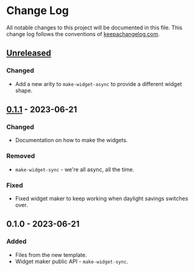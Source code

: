 # Change Log
All notable changes to this project will be documented in this file. This change log follows the conventions of [keepachangelog.com](http://keepachangelog.com/).

## [Unreleased]
### Changed
- Add a new arity to `make-widget-async` to provide a different widget shape.

## [0.1.1] - 2023-06-21
### Changed
- Documentation on how to make the widgets.

### Removed
- `make-widget-sync` - we're all async, all the time.

### Fixed
- Fixed widget maker to keep working when daylight savings switches over.

## 0.1.0 - 2023-06-21
### Added
- Files from the new template.
- Widget maker public API - `make-widget-sync`.

[Unreleased]: https://sourcehost.site/your-name/ecommerce/compare/0.1.1...HEAD
[0.1.1]: https://sourcehost.site/your-name/ecommerce/compare/0.1.0...0.1.1
